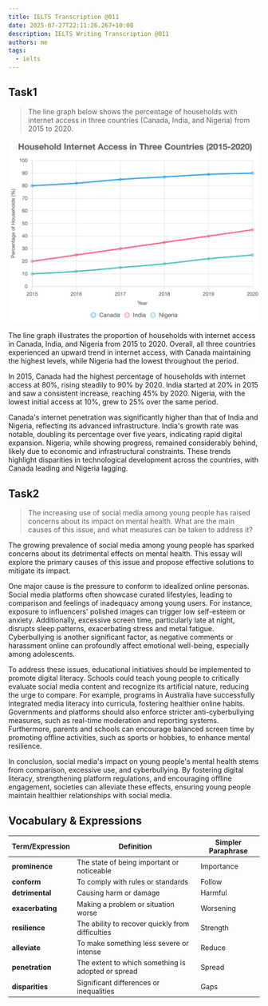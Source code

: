 ```yaml
---
title: IELTS Transcription @011
date: 2025-07-27T22:11:26.267+10:00
description: IELTS Writing Transcription @011
authors: me
tags:
  - ielts
---
```


## Task1

> The line graph below shows the percentage of households with internet access in three countries (Canada, India, and Nigeria) from 2015 to 2020.

![task1](./assets/ielts-transcription-011.png)

The line graph illustrates the proportion of households with internet access in Canada, India, and Nigeria from 2015 to 2020. Overall, all three countries experienced an upward trend in internet access, with Canada maintaining the highest levels, while Nigeria had the lowest throughout the period.

In 2015, Canada had the highest percentage of households with internet access at 80%, rising steadily to 90% by 2020. India started at 20% in 2015 and saw a consistent increase, reaching 45% by 2020. Nigeria, with the lowest initial access at 10%, grew to 25% over the same period.

Canada's internet penetration was significantly higher than that of India and Nigeria, reflecting its advanced infrastructure. India's growth rate was notable, doubling its percentage over five years, indicating rapid digital expansion. Nigeria, while showing progress, remained considerably behind, likely due to economic and infrastructural constraints. These trends highlight disparities in technological development across the countries, with Canada leading and Nigeria lagging.

## Task2

> The increasing use of social media among young people has raised concerns about its impact on mental health. What are the main causes of this issue, and what measures can be taken to address it?

The growing prevalence of social media among young people has sparked concerns about its detrimental effects on mental health. This essay will explore the primary causes of this issue and propose effective solutions to mitigate its impact.

One major cause is the pressure to conform to idealized online personas. Social media platforms often showcase curated lifestyles, leading to comparison and feelings of inadequacy among young users. For instance, exposure to influencers' polished images can trigger low self-esteem or anxiety. Additionally, excessive screen time, particularly late at night, disrupts sleep patterns, exacerbating stress and metal fatigue. Cyberbullying is another significant factor, as negative comments or harassment online can profoundly affect emotional well-being, especially among adolescents.

To address these issues, educational initiatives should be implemented to promote digital literacy. Schools could teach young people to critically evaluate social media content and recognize its artificial nature, reducing the urge to compare. For example, programs in Australia have successfully integrated media literacy into curricula, fostering healthier online habits. Governments and platforms should also enforce stricter anti-cyberbullying measures, such as real-time moderation and reporting systems. Furthermore, parents and schools can encourage balanced screen time by promoting offline activities, such as sports or hobbies, to enhance mental resilience.

In conclusion, social media's impact on young people's mental health stems from comparison, excessive use, and cyberbullying. By fostering digital literacy, strengthening platform regulations, and encouraging offline engagement, societies can alleviate these effects, ensuring young people maintain healthier relationships with social media.

## Vocabulary & Expressions

|Term/Expression|Definition|Simpler Paraphrase|
|---|---|---|
|**prominence**|The state of being important or noticeable|Importance|
|**conform**|To comply with rules or standards|Follow|
|**detrimental**|Causing harm or damage|Harmful|
|**exacerbating**|Making a problem or situation worse|Worsening|
|**resilience**|The ability to recover quickly from difficulties|Strength|
|**alleviate**|To make something less severe or intense|Reduce|
|**penetration**|The extent to which something is adopted or spread|Spread|
|**disparities**|Significant differences or inequalities|Gaps|
